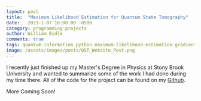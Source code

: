 ```yaml
---
layout: post
title:  "Maximum Likelihood Estimation for Quantum State Tomography"
date:   2023-1-07 16:00:00 -0500
category: programming-projects
author: William Bidle
comments: true
tags: quantum-information python maximum-likelihood-estimation gradient-descent quantum-state-tomography 
image: /assets/images/posts/QST_Website_Post.png
---
```


 I recently just finished up my Master's Degree in Physics at Stony Brook University and wanted to summarize some of the work I had done during my time there. All of the code for the project can be found on my <a href="https://github.com/WilliamBidle/Quantum-State-Estimation" target = "_blank">Github</a>.

More Coming Soon!
